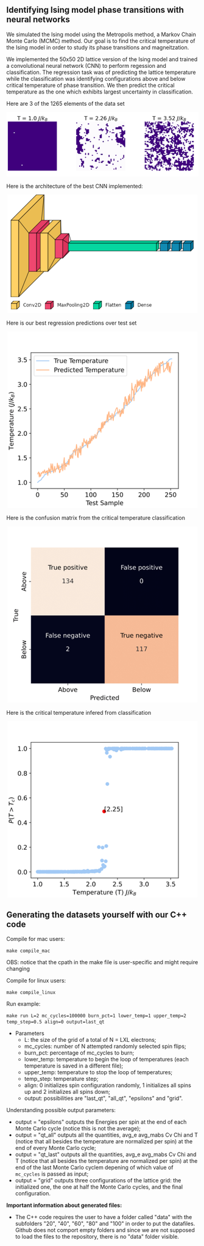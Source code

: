 ## Identifying Ising model phase transitions with neural networks

We simulated the Ising model using the Metropolis method, a Markov Chain Monte Carlo (MCMC) method. 
Our goal is to find the critical temperature of the Ising model in order to study its phase transitions and magneitzation.

We implemented the 50x50 2D lattice version of the Ising model and trained a convolutional neural network (CNN) to perform regession and classification.
The regression task was of predicting the lattice temperature while the classification was identifying configurations above and below critical temperature of phase transition. We then predict the critical temperature as the one which exhibits largest uncertainty in classification.

Here are 3 of the 1265 elements of the data set
<p align="center">
<img src="https://github.com/Daniel-Haas-B/FYS-STK4155/blob/main/project3/figs/L50_configs.png?raw=true"/>
<p align="center">

Here is the architecture of the best CNN implemented:

<p align="center">
<img src="https://github.com/Daniel-Haas-B/FYS-STK4155/blob/main/project3/figs/TF_CNN_arch.png?raw=true"  width="500"/>


Here is our best regression predictions over test set

<p align="center">
<img src="https://github.com/Daniel-Haas-B/FYS-STK4155/blob/main/project3/figs/TF_CNN_l2reg001_eta00001_epoch1000-1.png?raw=true" width="500"/>
<p align="center">



Here is the confusion matrix from the critical temperature classification
<p align="center">
<img src="https://github.com/Daniel-Haas-B/FYS-STK4155/blob/main/project3/figs/TF_CNN_confusion_matrix-1.png?raw=true" width="500"/>
<p align="center">


Here is the critical temperature infered from classification


<p align="center">
<img src="https://github.com/Daniel-Haas-B/FYS-STK4155/blob/main/project3/figs/TF_CNN_probabilities-1.png?raw=true" width="500"/>
<p align="center">


## Generating the datasets yourself with our C++ code
Compile for mac users: 
```
make compile_mac
```
OBS: notice that the cpath in the make file is user-specific and might require changing  

Compile for linux users: 
```
make compile_linux
```

Run example:
```
make run L=2 mc_cycles=100000 burn_pct=1 lower_temp=1 upper_temp=2 temp_step=0.5 align=0 output=last_qt
```
- Parameters 
  - L: the size of the grid of a total of N = LXL electrons;
  - mc_cycles: number of N attempted randomly selected spin flips;
  - burn_pct: percentage of mc_cycles to burn;
  - lower_temp: temperature to begin the loop of temperatures (each temperature is saved in a different file);
  - upper_temp: temperature to stop the loop of temperatures;
  - temp_step: temperature step;
  - align: 0 initializes spin configuration randomly, 1 initializes all spins up and 2 initializes all spins down;
  - output: possibilities are "last_qt", "all_qt", "epsilons" and "grid".


Understanding possible output parameters:
  - output = "epsilons" outputs the Energies per spin at the end of each Monte Carlo cycle (notice this is not the average);
  - output = "qt_all" outputs all the quantities, avg_e avg_mabs Cv Chi and T (notice that all besides the temperature are normalized per spin) at the end of every Monte Carlo cycle;
  - output = "qt_last" outputs all the quantities, avg_e avg_mabs Cv Chi and T (notice that all besides the temperature are normalized per spin) at the end of the last Monte Carlo cyclem depening of which value of `mc_cycles` is passed as input;
  - output = "grid" outputs three configurations of the lattice grid: the initialized one, the one at half the Monte Carlo cycles, and the final configuration.
  
  
 **Important information about generated files:**
  - The C++ code requires the user to have a folder called "data" with the subfolders "20", "40", "60", "80" and "100" in order to put the datafiles. Github does not comport empty folders and since we are not supposed to load the files to the repository, there is no "data" folder visible.
